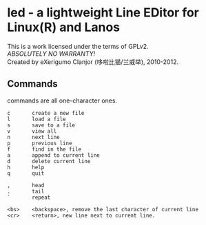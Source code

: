 # led - a lightweight Line EDitor for Linux(R) and Lanos
This is a work licensed under the terms of GPLv2.<br>
*ABSOLUTELY NO WARRANTY!*<br>
Created by eXerigumo Clanjor (哆啦比猫/兰威举), 2010-2012.

## Commands
commands are all one-character ones.

	c		create a new file
	l		load a file
	s		save to a file
	v		view all
	n		next line
	p		previous line
	f		find in the file
	a		append to current line
	d		delete current line
	h		help
	q		quit

	,		head
	.		tail
	`		repeat

	<bs>	<backspace>, remove the last character of current line
	<cr>	<return>, new line next to current line.

<!-- vim: ts=4 sw=4 sts=0 noet fenc=utf-8
-->

